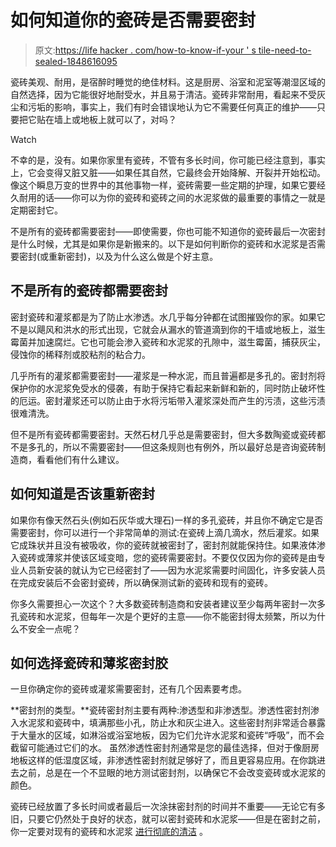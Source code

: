 # 如何知道你的瓷砖是否需要密封

> 原文:[https://life hacker . com/how-to-know-if-your ' s tile-need-to-sealed-1848616095](https://lifehacker.com/how-to-know-if-your-tile-needs-to-be-sealed-1848616095)

瓷砖美观、耐用，是宿醉时睡觉的绝佳材料。这是厨房、浴室和泥室等潮湿区域的自然选择，因为它能很好地耐受水，并且易于清洁。瓷砖非常耐用，看起来不受灰尘和污垢的影响，事实上，我们有时会错误地认为它不需要任何真正的维护——只要把它贴在墙上或地板上就可以了，对吗？

Watch

不幸的是，没有。如果你家里有瓷砖，不管有多长时间，你可能已经注意到，事实上，它会变得又脏又脏——如果任其自然，它最终会开始降解、开裂并开始松动。像这个瞬息万变的世界中的其他事物一样，瓷砖需要一些定期的护理，如果它要经久耐用的话——你可以为你的瓷砖和瓷砖之间的水泥浆做的最重要的事情之一就是定期密封它。

不是所有的瓷砖都需要密封——即使需要，你也可能不知道你的瓷砖最后一次密封是什么时候，尤其是如果你是新搬来的。以下是如何判断你的瓷砖和水泥浆是否需要密封(或重新密封)，以及为什么这么做是个好主意。

## 不是所有的瓷砖都需要密封

密封瓷砖和灌浆都是为了防止水渗透。水几乎每分钟都在试图摧毁你的家。如果它不是以飓风和洪水的形式出现，它就会从漏水的管道滴到你的干墙或地板上，滋生霉菌并加速腐烂。它也可能会渗入瓷砖和水泥浆的孔隙中，滋生霉菌，捕获灰尘，侵蚀你的稀释剂或胶粘剂的粘合力。

几乎所有的灌浆都需要密封——灌浆是一种水泥，而且普遍都是多孔的。密封剂将保护你的水泥浆免受水的侵袭，有助于保持它看起来新鲜和新的，同时防止破坏性的厄运。密封灌浆还可以防止由于水将污垢带入灌浆深处而产生的污渍，这些污渍很难清洗。

但不是所有瓷砖都需要密封。天然石材几乎总是需要密封，但大多数陶瓷或瓷砖都不是多孔的，所以不需要密封——但这条规则也有例外，所以最好总是咨询瓷砖制造商，看看他们有什么建议。

## 如何知道是否该重新密封

如果你有像天然石头(例如石灰华或大理石)一样的多孔瓷砖，并且你不确定它是否需要密封，你可以进行一个非常简单的测试:在瓷砖上滴几滴水，然后灌浆。如果它成珠状并且没有被吸收，你的瓷砖就被密封了，密封剂就能保持住。如果液体渗入瓷砖或薄浆并使该区域变暗，您的瓷砖需要密封。不要仅仅因为你的瓷砖是由专业人员新安装的就认为它已经密封了——因为水泥浆需要时间固化，许多安装人员在完成安装后不会密封瓷砖，所以确保测试新的瓷砖和现有的瓷砖。

你多久需要担心一次这个？大多数瓷砖制造商和安装者建议至少每两年密封一次多孔瓷砖和水泥浆，但每年一次是个更好的主意——你不能密封得太频繁，所以为什么不安全一点呢？

## 如何选择瓷砖和薄浆密封胶

一旦你确定你的瓷砖或灌浆需要密封，还有几个因素要考虑。

**密封剂的类型。**瓷砖密封剂主要有两种:渗透型和非渗透型。渗透性密封剂渗入水泥浆和瓷砖中，填满那些小孔，防止水和灰尘进入。这些密封剂非常适合暴露于大量水的区域，如淋浴或浴室地板，因为它们允许水泥浆和瓷砖“呼吸”，而不会截留可能通过它们的水。
虽然渗透性密封剂通常是您的最佳选择，但对于像厨房地板这样的低湿度区域，非渗透性密封剂就足够好了，而且更容易应用。在你跳进去之前，总是在一个不显眼的地方测试密封剂，以确保它不会改变瓷砖或水泥浆的颜色。

瓷砖已经放置了多长时间或者最后一次涂抹密封剂的时间并不重要——无论它有多旧，只要它仍然处于良好的状态，就可以密封瓷砖和水泥浆——但是在密封之前，你一定要对现有的瓷砖和水泥浆 [进行彻底的清洁](https://www.marthastewart.com/1532786/best-way-to-clean-and-brighten-grout-and-tiles) 。